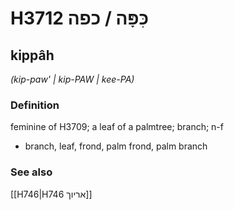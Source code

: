 # H3712 כִּפָּה / כפה

## kippâh

_(kip-paw' | kip-PAW | kee-PA)_

### Definition

feminine of H3709; a leaf of a palmtree; branch; n-f

- branch, leaf, frond, palm frond, palm branch

### See also

[[H746|H746 אריוך]]
